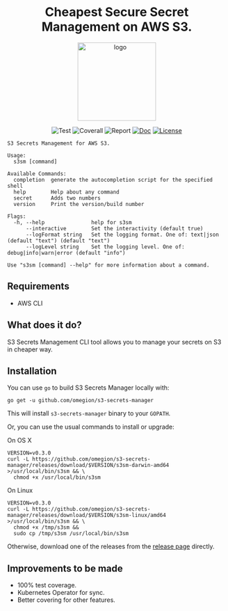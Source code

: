 <h1 align="center">
Cheapest Secure Secret Management on AWS S3.
</h1>

<p align="center">
  <a href="https://omegion.dev" target="_blank">
    <img width="180" src="https://s3-secrets-manager.omegion.dev/img/logo.svg" alt="logo">
  </a>
</p>

<p align="center">
    <img src="https://img.shields.io/github/workflow/status/omegion/s3-secrets-manager/Test" alt="Test"></a>
    <img src="https://coveralls.io/repos/github/omegion/s3-secrets-manager/badge.svg?branch=master" alt="Coverall"></a>
    <img src="https://goreportcard.com/badge/github.com/omegion/s3-secrets-manager" alt="Report"></a>
    <a href="http://pkg.go.dev/github.com/omegion/s3-secrets-manager"><img src="https://img.shields.io/badge/pkg.go.dev-doc-blue" alt="Doc"></a>
    <a href="https://github.com/omegion/s3-secrets-manager/blob/master/LICENSE"><img src="https://img.shields.io/github/license/omegion/s3-secrets-manager" alt="License"></a>
</p>

```shell
S3 Secrets Management for AWS S3.

Usage:
  s3sm [command]

Available Commands:
  completion  generate the autocompletion script for the specified shell
  help        Help about any command
  secret      Adds two numbers
  version     Print the version/build number

Flags:
  -h, --help               help for s3sm
      --interactive        Set the interactivity (default true)
      --logFormat string   Set the logging format. One of: text|json (default "text") (default "text")
      --logLevel string    Set the logging level. One of: debug|info|warn|error (default "info")

Use "s3sm [command] --help" for more information about a command.
```

## Requirements

* AWS CLI

## What does it do?

S3 Secrets Management CLI tool allows you to manage your secrets on S3 in cheaper way.

## Installation

You can use `go` to build S3 Secrets Manager locally with:

```shell
go get -u github.com/omegion/s3-secrets-manager
```

This will install `s3-secrets-manager` binary to your `GOPATH`.

Or, you can use the usual commands to install or upgrade:

On OS X

```shell
VERSION=v0.3.0
curl -L https://github.com/omegion/s3-secrets-manager/releases/download/$VERSION/s3sm-darwin-amd64 >/usr/local/bin/s3sm && \
  chmod +x /usr/local/bin/s3sm
```

On Linux

```shell
VERSION=v0.3.0
curl -L https://github.com/omegion/s3-secrets-manager/releases/download/$VERSION/s3sm-linux/amd64 >/usr/local/bin/s3sm && \
  chmod +x /tmp/s3sm &&
  sudo cp /tmp/s3sm /usr/local/bin/s3sm
```

Otherwise, download one of the releases from the [release page](https://github.com/omegion/s3-secrets-manager/releases/)
directly.

## Improvements to be made

* 100% test coverage.
* Kubernetes Operator for sync.
* Better covering for other features.

